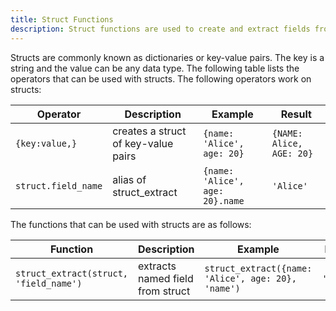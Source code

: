 ```yaml
---
title: Struct Functions
description: Struct functions are used to create and extract fields from structs.
---
```


Structs are commonly known as dictionaries or key-value pairs. The key is a string and the value
can be any data type. The following table lists the operators that can be used with structs. The
following operators work on structs:

<div class="scroll-table">

| Operator | Description | Example | Result |
| ----------- | ----------- |  ----------- |  ----------- |
| `{key:value,}` | creates a struct of key-value pairs | `{name: 'Alice', age: 20}` | `{NAME: Alice, AGE: 20}` |
| `struct.field_name` | alias of struct_extract | `{name: 'Alice', age: 20}.name` | `'Alice'` |

</div>

The functions that can be used with structs are as follows:

<div class="scroll-table">

| Function | Description | Example | Result |
| ----------- | ----------- |  ----------- |  ----------- |
| `struct_extract(struct, 'field_name')` | extracts named field from struct | `struct_extract({name: 'Alice', age: 20}, 'name')` | `'Alice'` |

</div>